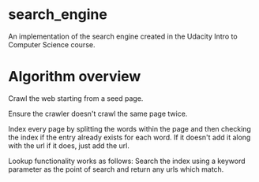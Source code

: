 # search_engine
An implementation of the search engine created in the Udacity Intro to Computer Science course.

# Algorithm overview
Crawl the web starting from a seed page.

Ensure the crawler doesn't crawl the same page twice.

Index every page by splitting the words within the page and then checking the index if the entry already exists for each word. If it doesn't add it along with the url if it does, just add the url.

Lookup functionality works as follows: Search the index using a keyword parameter as the point of search  and return any urls which match.
